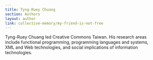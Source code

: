```yaml
---
title: Tyng-Ruey Chuang
section: Authors
layout: author
link: collective-memory/my-friend-is-not-free
---
```

Tyng-Ruey Chuang led Creative Commons Taiwan. His research areas include
functional programming, programming languages and systems, XML and Web
technologies, and social implications of information technologies.


